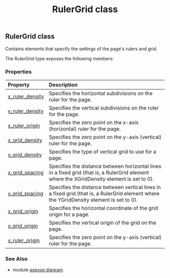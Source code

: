 ﻿---
title: RulerGrid class
second_title: Aspose.Diagram for Python via .NET API References
description: 
type: docs
weight: 1970
url: /python-net/aspose.diagram/rulergrid/
is_root: false
---

## RulerGrid class

Contains elements that specify the settings of the page's rulers and grid.



The RulerGrid type exposes the following members:

### Properties
| Property | Description |
| :- | :- |
| [x_ruler_density](/diagram/python-net/aspose.diagram/rulergrid/x_ruler_density) | Specifies the horizontal subdivisions on the ruler for the page. |
| [y_ruler_density](/diagram/python-net/aspose.diagram/rulergrid/y_ruler_density) | Specifies the vertical subdivisions on the ruler for the page. |
| [x_ruler_origin](/diagram/python-net/aspose.diagram/rulergrid/x_ruler_origin) | Specifies the zero point on the x-axis (horizontal) ruler for the page. |
| [x_grid_density](/diagram/python-net/aspose.diagram/rulergrid/x_grid_density) | Specifies the zero point on the y-axis (vertical) ruler for the page. |
| [y_grid_density](/diagram/python-net/aspose.diagram/rulergrid/y_grid_density) | Specifies the type of vertical grid to use for a page. |
| [x_grid_spacing](/diagram/python-net/aspose.diagram/rulergrid/x_grid_spacing) | Specifies the distance between horizontal lines in a fixed grid (that is, a RulerGrid element where the XGridDensity element is set to 0). |
| [y_grid_spacing](/diagram/python-net/aspose.diagram/rulergrid/y_grid_spacing) | Specifies the distance between vertical lines in a fixed grid (that is, a RulerGrid element where the YGridDensity element is set to 0). |
| [x_grid_origin](/diagram/python-net/aspose.diagram/rulergrid/x_grid_origin) | Specifies the horizontal coordinate of the grid origin for a page. |
| [y_grid_origin](/diagram/python-net/aspose.diagram/rulergrid/y_grid_origin) | Specifies the vertical origin of the grid on the page. |
| [y_ruler_origin](/diagram/python-net/aspose.diagram/rulergrid/y_ruler_origin) | Specifies the zero point on the y-axis (vertical) ruler for the page. |


### See Also

* module [aspose.diagram](../)
